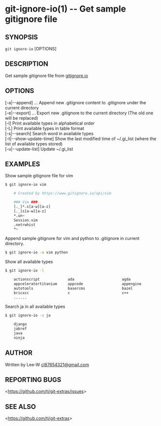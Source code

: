 git-ignore-io(1) -- Get sample gitignore file
================================

## SYNOPSIS

`git ignore-io` [OPTIONS]

## DESCRIPTION
Get sample gitignore file from [gitignore.io]("https://www.gitignore.io")

## OPTIONS

[-a|--append] <types>...      Append new .gitignore content to .gitignore under the current directory  
[-e|--export] <types>...      Export new .gitignore to the current directory (The old one will be replaced)  
[-l]                          Print available types in alphabetical order  
[-L]                          Print available types in table format  
[-s|--search] <word>          Search word in available types  
[-t|--show-update-time]       Show the last modified time of ~/.gi\_list (where the list of available types stored)  
[-u|--update-list]            Update ~/.gi\_list  

## EXAMPLES
Show sample gitignore file for vim  

```bash
$ git ignore-io vim

    # Created by https://www.gitignore.io/api/vim

    ### Vim ###
    [._]*.s[a-w][a-z]
    [._]s[a-w][a-z]
    *.un~
    Session.vim
    .netrwhist
    *~
```

Append sample gitignore for vim and python to .gitignore in current directory.

```bash
$ git ignore-io -a vim python
```

Show all available types

```bash
$ git ignore-io -l

    actionscript             ada                      agda                     android                  anjuta
    appceleratortitanium     appcode                  appengine                archives                 archlinuxpackages
    autotools                basercms                 bazel                    bluej                    bower
    bricxcc                  c                        c++                      cakephp                  carthage
    ......
```

Search ja in all available types

```bash
$ git ignore-io -s ja

    django
    jabref
    java
    ninja
```


## AUTHOR

Written by Lee-W <cl87654321@gmail.com> 
## REPORTING BUGS

&lt;<https://github.com/tj/git-extras/issues>&gt;

## SEE ALSO

&lt;<https://github.com/tj/git-extras>&gt;
